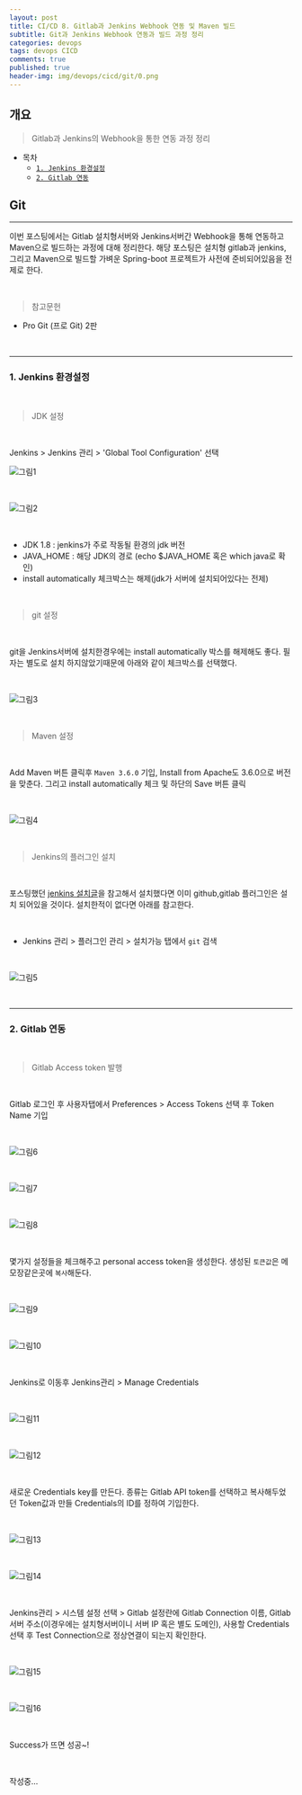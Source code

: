 ```yaml
---
layout: post
title: CI/CD 8. Gitlab과 Jenkins Webhook 연동 및 Maven 빌드
subtitle: Git과 Jenkins Webhook 연동과 빌드 과정 정리
categories: devops
tags: devops CICD
comments: true
published: true
header-img: img/devops/cicd/git/0.png
---
```



## 개요
> Gitlab과 Jenkins의 Webhook을 통한 연동 과정 정리
  
- 목차
	- [`1. Jenkins 환경설정`](#1.-Jenkins-환경설정)
	- [`2. Gitlab 연동`](#2.-Gitlab-연동)
  
## Git
---
이번 포스팅에서는 Gitlab 설치형서버와 Jenkins서버간 Webhook을 통해 연동하고 Maven으로 빌드하는 과정에 대해 정리한다. 해당 포스팅은 설치형 gitlab과 jenkins, 그리고 Maven으로 빌드할 가벼운 Spring-boot 프로젝트가 사전에 준비되어있음을 전제로 한다.


<br>

> 참고문헌

- Pro Git (프로 Git) 2판

<br>

---

### **1. Jenkins 환경설정**

<br>

> JDK 설정

<br>

Jenkins > Jenkins 관리 > 'Global Tool Configuration' 선택

![그림1](/assets/img/devops/cicd/webhook/2.png)

<br>

![그림2](/assets/img/devops/cicd/webhook/3.png)

<br>

- JDK 1.8 : jenkins가 주로 작동될 환경의 jdk 버전
- JAVA_HOME : 해당 JDK의 경로 (echo $JAVA_HOME 혹은 which java로 확인)
- install automatically 체크박스는 해제(jdk가 서버에 설치되어있다는 전제)

<br>

> git 설정

<br>

git을 Jenkins서버에 설치한경우에는 install automatically 박스를 해제해도 좋다. 필자는 별도로 설치 하지않았기때문에 아래와 같이 체크박스를 선택했다.

<br>

![그림3](/assets/img/devops/cicd/webhook/4.png)

<br>

> Maven 설정

<br>

Add Maven 버튼 클릭후 `Maven 3.6.0` 기입, Install from Apache도 3.6.0으로 버전을 맞춘다. 그리고 install automatically 체크 및 하단의 Save 버튼 클릭

<br>

![그림4](/assets/img/devops/cicd/webhook/5.png)

<br>


> Jenkins의 플러그인 설치

<br>

포스팅했던 [jenkins 설치글](#https://zunoxi.github.io/devops/2020/12/16/infra-linux-jenkins-_install/)을 참고해서 설치했다면 이미 github,gitlab 플러그인은 설치 되어있을 것이다. 설치한적이 없다면 아래를 참고한다.

<br>

- Jenkins 관리 > 플러그인 관리 > 설치가능 탭에서 `git` 검색

<br>

![그림5](/assets/img/devops/cicd/webhook/1.png)

<br>

---

### **2. Gitlab 연동**

<br>

> Gitlab Access token 발행

<br>

Gitlab 로그인 후 사용자탭에서 Preferences > Access Tokens 선택 후 Token Name 기입

<br>

![그림6](/assets/img/devops/cicd/webhook/6.png)

<br>

![그림7](/assets/img/devops/cicd/webhook/7.png)

<br>

![그림8](/assets/img/devops/cicd/webhook/8.png)

<br>

몇가지 설정들을 체크해주고 personal access token을 생성한다. 생성된 `토큰값`은 메모장같은곳에 `복사`해둔다.

<br>

![그림9](/assets/img/devops/cicd/webhook/9.png)

<br>

![그림10](/assets/img/devops/cicd/webhook/10.png)

<br>

Jenkins로 이동후 Jenkins관리 > Manage Credentials

<br>

![그림11](/assets/img/devops/cicd/webhook/11.png)

<br>

![그림12](/assets/img/devops/cicd/webhook/12.png)

<br>

새로운 Credentials key를 만든다. 종류는 Gitlab API token를 선택하고 복사해두었던 Token값과 만들 Credentials의 ID를 정하여 기입한다. 

<br>

![그림13](/assets/img/devops/cicd/webhook/13.png)

<br>

![그림14](/assets/img/devops/cicd/webhook/14.png)

<br>

Jenkins관리 > 시스템 설정 선택 > Gitlab 설정란에 Gitlab Connection 이름, Gitlab서버 주소(이경우에는 설치형서버이니 서버 IP 혹은 별도 도메인), 사용할 Credentials 선택 후 Test Connection으로 정상연결이 되는지 확인한다.

<br>

![그림15](/assets/img/devops/cicd/webhook/15.png)

<br>

![그림16](/assets/img/devops/cicd/webhook/16.png)

<br>

Success가 뜨면 성공~!

<br>

작성중...